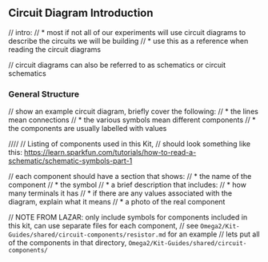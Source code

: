 ## Circuit Diagram Introduction

// intro:
//	* most if not all of our experiments will use circuit diagrams to describe the circuits we will be building
// 	* use this as a reference when reading the circuit diagrams

// circuit diagrams can also be referred to as schematics or circuit schematics

### General Structure

// show an example circuit diagram, briefly cover the following:
//	* the lines mean connections
//	* the various symbols mean different components
//		* the components are usually labelled with values




////
// Listing of components used in this Kit,
// should look something like this: https://learn.sparkfun.com/tutorials/how-to-read-a-schematic/schematic-symbols-part-1

// each component should have a section that shows:
//	* the name of the component
//	* the symbol
//	* a brief description that includes:
//		* how many terminals it has
//		* if there are any values associated with the diagram, explain what it means
//		* a photo of the real component


// NOTE FROM LAZAR: only include symbols for components included in this kit, can use separate files for each component,
// see `Omega2/Kit-Guides/shared/circuit-components/resistor.md` for an example
// lets put all of the components in that directory, `Omega2/Kit-Guides/shared/circuit-components/`
